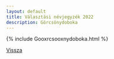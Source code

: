 ```yaml
---
layout: default
title: Választási névjegyzék 2022
description: Görcsönydoboka
---
```


{% include Gooxrcsooxnydoboka.html %}

[Vissza](./)